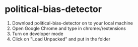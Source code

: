 # political-bias-detector

1) Download political-bias-detector on to your local machine
2) Open Google Chrome and type in chrome://extensions 
3) Turn on developer mode
4) Click on "Load Unpacked" and put in the folder
